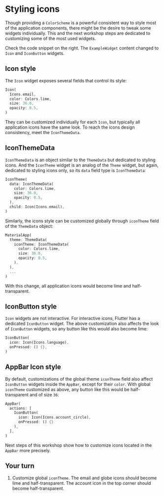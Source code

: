 # Styling icons

Though providing a `ColorScheme` is a powerful consistent way to style most of the application components, there might be the desire to tweak some widgets individually. This and the next workshop steps are dedicated to customizing some of the most used widgets.

<!-- These breadcrumbs explaining the differences between each step are great. -->
Check the code snippet on the right. The `ExampleWidget` content changed to `Icon` and `IconButton` widgets.

## Icon style

The `Icon` widget exposes several fields that control its style: 

```dart
Icon(
  Icons.email,
  color: Colors.lime,
  size: 36.0,
  opacity: 0.5,
)
```

They can be customized individually for each `Icon`, but typically all application icons have the same look. To reach the icons 
design consistency, meet the `IconThemeData`.

## IconThemeData

`IconThemeData` is an object similar to the `ThemeData` but dedicated to styling icons. And the `IconTheme` widget is an analog of the `Theme` widget, but again, dedicated to styling icons only, so its `data` field type is `IconThemeData`:

```dart
IconTheme(
  data: IconThemeData(
    color: Colors.lime,
    size: 36.0,
    opacity: 0.5,
  ),
  child: Icon(Icons.email),
)
```

Similarly, the icons style can be customized globally through `iconTheme` field of the `ThemeData` object:

```dart
MaterialApp(
  theme: ThemeData(
    iconTheme: IconThemeData(
      color: Colors.lime,
      size: 36.0,
      opacity: 0.5,
    ),
  ),
  ...
)
```

With this change, all application icons would become lime and half-transparent.

## IconButton style

`Icon` widgets are not interactive. For interactive icons, Flutter has a dedicated `IconButton` widget. The above customization also affects the look of `IconButton` widgets, so any button like this would also become lime:

```dart
IconButton(
  icon: Icon(Icons.language), 
  onPressed: () {},
)
```

## AppBar Icon style

By default, customizations of the global theme `iconTheme` field also affect `IconButton` widgets inside the `AppBar`, except for their `color`. With global `iconTheme` customized as above, any button like this would be half-transparent and of size `36`:

```dart
AppBar(
  actions: [
    IconButton(
      icon: Icon(Icons.account_circle), 
      onPressed: () {}
    ),
  ],
)
```

Next steps of this workshop show how to customize icons located in the `AppBar` more precisely.

## Your turn

1. Customize global `iconTheme`. The email and globe icons should become lime and half-transparent. The account icon in the top corner should become half-transparent.
